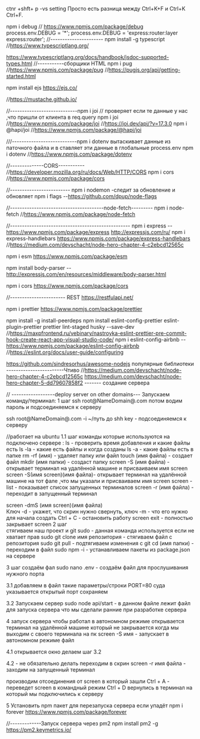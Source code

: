 ctnr +shft+ p  -vs setting
Просто есть разница между Ctrl+K+F и Ctrl+K Ctrl+F.

npm i debug  //  https://www.npmjs.com/package/debug      process.env.DEBUG = '*'; 
process.env.DEBUG = 'express:router:layer  express:router'; 
//----------------------
npm install -g typescript   //https://www.typescriptlang.org/   

https://www.typescriptlang.org/docs/handbook/jsdoc-supported-types.html
//-----------сборщики HTML
npm i pug    //https://www.npmjs.com/package/pug  //https://pugjs.org/api/getting-started.html

npm install ejs https://ejs.co/

//https://mustache.github.io/

//----------------------------npm i joi
// проверяет если те данные у нас ,что пришли от клиента  в req.query
npm i joi   //https://www.npmjs.com/package/joi   //https://joi.dev/api/?v=17.3.0
npm i @hapi/joi //https://www.npmjs.com/package/@hapi/joi

///---------------------------npm i dotenv
вытаскивает данные из паточного файла и в ставляет эти данные в глобальные  process.env
npm i dotenv     //https://www.npmjs.com/package/dotenv

//--------------CORS----------- 
//https://developer.mozilla.org/ru/docs/Web/HTTP/CORS
npm i cors   //https://www.npmjs.com/package/cors

//-------------------------
npm i nodemon   -следит за обновление и обновляет
npm i flags     --https://github.com/dpup/node-flags

//---------------------------------------node-fetch---------
npm i node-fetch //https://www.npmjs.com/package/node-fetch

//--------------------------------------------------
npm i express  --https://www.npmjs.com/package/express http://expressjs.com/ru/
npm i express-handlebars  https://www.npmjs.com/package/express-handlebars   //https://medium.com/devschacht/node-hero-chapter-4-c2ebcd12565c

npm i esm   https://www.npmjs.com/package/esm

npm install body-parser   --http://expressjs.com/en/resources/middleware/body-parser.html

npm i cors https://www.npmjs.com/package/cors


//----------------------- REST
https://restfulapi.net/


npm i prettier   https://www.npmjs.com/package/prettier


npm install -g install-peerdeps
npm install eslint-config-prettier eslint-plugin-prettier prettier lint-staged husky --save-dev  //https://maxpfrontend.ru/vebinary/nastroyka-eslint-prettier-pre-commit-hook-create-react-app-visual-studio-code/
npm i eslint-config-airbnb  -- https://www.npmjs.com/package/eslint-config-airbnb  //https://eslint.org/docs/user-guide/configuring

https://github.com/sindresorhus/awesome-nodejs  популярные библиотеки                                                   
------------------------Чтиво
//https://medium.com/devschacht/node-hero-chapter-4-c2ebcd12565c
https://medium.com/devschacht/node-hero-chapter-5-dd79607858f2  ------- создание сервера 

// ------------------deploy  server on other domains---
Запускаем команду/терминал: 
1 шаг
ssh  root@NameDomain@.com   потом водим пароль и  подсоединяемся к серверу

ssh  root@NameDomain@.com  -i ~/путь до shh key - подсоединяемся к серверу

//работает на ubuntu
1.1 шаг
команды которые используются на подключено сервере :
ls                              - проверить время добавления и какие файлы есть
ls -la                          - какие есть файлы и когда созданы
ls -a                           - какие файлы есть в папке
rm -rf  (имя)                   - удаляет папку или файл
touch (имя файла)               - создает файл
mkdir  (имя папки)              - создаст папку
screen -S  (имя файла)          - открывает терминал на удалённой машине и присваиваем имя screen
screen -S(имя screen)(имя файла)- открывает терминал на удалённой машине на тот фале ,что мы указали  и присваиваем имя screen
screen -list                    - показывает список запущенных терминалов 
screen -r (имя файла)           - переходит в запущенный терминал

screen -dmS (имя screen)(имя файла)  
Ключ -d                         - укажет, что скрин нужно свернуть,
ключ -m                         - что его нужно для начала создать
Ctrl + C                        - остановить работу screen 
exit                            - полностью закрывает screen
2 шаг   
стягиваем наш проект и git 
sudo                            - данная команда используется если не хватает прав 
sudo git clone имя репозитория  - стягиваем файл с репозитория 
sudo git pull                   - подтягиваем изменения с git 
cd  (имя папки)                 - переходим в файл 
sudo npm -i                     - устанавливаем пакеты из package.json на сервере 

3 шаг 
создаём фал 
sudo nano   .env  -  создаём файл  для прослушивания  нужного порта 

3.1
добавляем в файл такие параметры/строки
PORT=80    суда указывается открытый порт 
сохраняем 

3.2
Запускаем  сервер 
sudo node api/start  - в данном файле лежит файл для запуска сервера что мы сделали ранние при разработке сервера 

4
запуск сервера чтобы работал в автономном режиме 
открывается терминал на удалённой машине  который не закрывается когда мы выходим с своего терминала на пк
screen -S  имя     - запускает в автономном режиме файл 

4.1 открывается окно
делаем шаг 3.2

4.2 - не обязательно делать
переходим в скрин 
screen -r имя файла   - заходим на запущенный терминал 

производим отсоединения от screen  в который зашли 
Ctrl + A  - переведет screen в командный режим
Ctrl + D
вернулись в терминал на который мы подключились к серверу 

5 
Установить  npm пакет для перезапуска сервера если упадёт 
npm i forever      https://www.npmjs.com/package/forever

//-------------Запуск сервера через pm2 
npm install pm2 -g https://pm2.keymetrics.io/  
